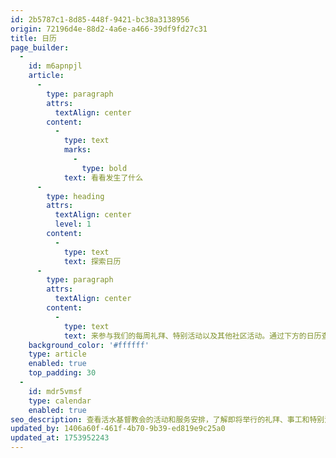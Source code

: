 ```yaml
---
id: 2b5787c1-8d85-448f-9421-bc38a3138956
origin: 72196d4e-88d2-4a6e-a466-39df9fd27c31
title: 日历
page_builder:
  -
    id: m6apnpjl
    article:
      -
        type: paragraph
        attrs:
          textAlign: center
        content:
          -
            type: text
            marks:
              -
                type: bold
            text: 看看发生了什么
      -
        type: heading
        attrs:
          textAlign: center
          level: 1
        content:
          -
            type: text
            text: 探索日历
      -
        type: paragraph
        attrs:
          textAlign: center
        content:
          -
            type: text
            text: 来参与我们的每周礼拜、特别活动以及其他社区活动。通过下方的日历查看即将发生的事情。
    background_color: '#ffffff'
    type: article
    enabled: true
    top_padding: 30
  -
    id: mdr5vmsf
    type: calendar
    enabled: true
seo_description: 查看活水基督教会的活动和服务安排，了解即将举行的礼拜、事工和特别活动。
updated_by: 1406a60f-461f-4b70-9b39-ed819e9c25a0
updated_at: 1753952243
---
```

